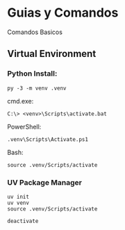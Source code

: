 # Guias y Comandos

Comandos Basicos

## Virtual Environment

### Python Install:

	py -3 -m venv .venv

cmd.exe:
 	
	C:\> <venv>\Scripts\activate.bat

PowerShell:
	
 	.venv\Scripts\Activate.ps1

Bash:

 	source .venv/Scripts/activate

### UV Package Manager

```
uv init
uv venv
source .venv/Scripts/activate
```
  	deactivate
